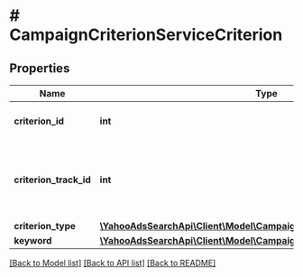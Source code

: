 # # CampaignCriterionServiceCriterion

## Properties

Name | Type | Description | Notes
------------ | ------------- | ------------- | -------------
**criterion_id** | **int** | &lt;ja&gt;クライテリアIDです。&lt;/ja&gt;&lt;br&gt;&lt;en&gt;CampaignCriterionServiceCriterion ID.&lt;/en&gt; | [optional] 
**criterion_track_id** | **int** | &lt;ja&gt;クライテリオントラックIDです。&lt;br&gt;対象外キーワードでは返却されません。&lt;/ja&gt;&lt;br&gt;&lt;en&gt;CampaignCriterionServiceCriterion Track ID.&lt;br&gt;This is not returned for Negative keyword.&lt;/en&gt; | [optional] 
**criterion_type** | [**\YahooAdsSearchApi\Client\Model\CampaignCriterionServiceCriterionType**](CampaignCriterionServiceCriterionType.md) |  | [optional] 
**keyword** | [**\YahooAdsSearchApi\Client\Model\CampaignCriterionServiceKeyword**](CampaignCriterionServiceKeyword.md) |  | [optional] 

[[Back to Model list]](../../README.md#documentation-for-models) [[Back to API list]](../../README.md#documentation-for-api-endpoints) [[Back to README]](../../README.md)


